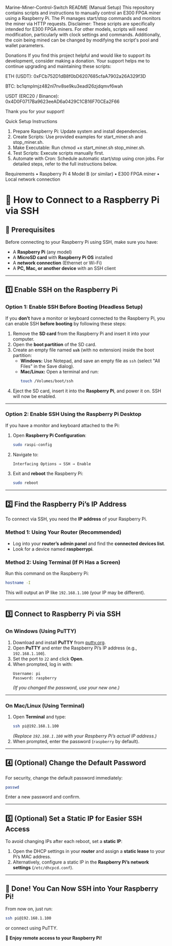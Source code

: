 Marine-Miner-Control-Switch README (Manual Setup)
This repository contains scripts and instructions to manually control an E300 FPGA miner using a Raspberry Pi. The Pi manages start/stop commands and monitors the miner via HTTP requests.
Disclaimer: These scripts are specifically intended for E300 FPGA miners. For other models, scripts will need modification, particularly with clock settings and commands. Additionally, the coin being mined can be changed by modifying the script's pool and wallet parameters.

Donations
If you find this project helpful and would like to support its development, consider making a donation. Your support helps me to continue upgrading and maintaining these scripts:

ETH (USDT): 0xFCb752D1dB8f0bD6207685cfaA7902a26A329f3D

BTC: bc1qmplmjz482nl7nv8se9ku3eadl26zjdqmvf6wah

USDT (ERC20 / Binance): 0x4D0F0717Ba9623eeAD6a0429C1CB16F70CEa2F66

Thank you for your support!

Quick Setup Instructions
1.	Prepare Raspberry Pi: Update system and install dependencies.
2.	Create Scripts: Use provided examples for start_miner.sh and stop_miner.sh.
3.	Make Executable: Run chmod +x start_miner.sh stop_miner.sh.
4.	Test Scripts: Execute scripts manually first.
5.	Automate with Cron: Schedule automatic start/stop using cron jobs.
For detailed steps, refer to the full instructions below.

Requirements
•	Raspberry Pi 4 Model B (or similar)
•	E300 FPGA miner
•	Local network connection

# 🔌 How to Connect to a Raspberry Pi via SSH

## 📝 Prerequisites
Before connecting to your Raspberry Pi using SSH, make sure you have:
- A **Raspberry Pi** (any model)
- A **MicroSD card** with **Raspberry Pi OS** installed
- A **network connection** (Ethernet or Wi-Fi)
- A **PC, Mac, or another device** with an SSH client

---

## 1️⃣ Enable SSH on the Raspberry Pi

### Option 1: Enable SSH Before Booting (Headless Setup)
If you **don’t** have a monitor or keyboard connected to the Raspberry Pi, you can enable SSH **before booting** by following these steps:

1. Remove the **SD card** from the Raspberry Pi and insert it into your computer.
2. Open the **boot partition** of the SD card.
3. Create an empty file named **`ssh`** (with no extension) inside the boot partition:
   - **Windows:** Use Notepad, and save an empty file as `ssh` (select "All Files" in the Save dialog).
   - **Mac/Linux:** Open a terminal and run:
     ```bash
     touch /Volumes/boot/ssh
     ```
4. Eject the SD card, insert it into the **Raspberry Pi**, and power it on. SSH will now be enabled.

---

### Option 2: Enable SSH Using the Raspberry Pi Desktop
If you have a monitor and keyboard attached to the Pi:
1. Open **Raspberry Pi Configuration**:
   ```bash
   sudo raspi-config
   ```
2. Navigate to:
   ```
   Interfacing Options → SSH → Enable
   ```
3. Exit and **reboot** the Raspberry Pi:
   ```bash
   sudo reboot
   ```

---

## 2️⃣ Find the Raspberry Pi’s IP Address
To connect via SSH, you need the **IP address** of your Raspberry Pi.

### Method 1: Using Your Router (Recommended)
- Log into your **router’s admin panel** and find the **connected devices list**.
- Look for a device named **raspberrypi**.

### Method 2: Using Terminal (If Pi Has a Screen)
Run this command on the Raspberry Pi:
```bash
hostname -I
```
This will output an IP like `192.168.1.100` (your IP may be different).

---

## 3️⃣ Connect to Raspberry Pi via SSH

### On **Windows** (Using PuTTY)
1. Download and install **PuTTY** from [putty.org](https://www.putty.org/).
2. Open **PuTTY** and enter the Raspberry Pi’s IP address (e.g., `192.168.1.100`).
3. Set the port to `22` and click **Open**.
4. When prompted, log in with:
   ```
   Username: pi
   Password: raspberry
   ```
   *(If you changed the password, use your new one.)*

---

### On **Mac/Linux** (Using Terminal)
1. Open **Terminal** and type:
   ```bash
   ssh pi@192.168.1.100
   ```
   *(Replace `192.168.1.100` with your Raspberry Pi’s actual IP address.)*
2. When prompted, enter the password (`raspberry` by default).

---

## 4️⃣ (Optional) Change the Default Password
For security, change the default password immediately:
```bash
passwd
```
Enter a new password and confirm.

---

## 5️⃣ (Optional) Set a Static IP for Easier SSH Access
To avoid changing IPs after each reboot, set a **static IP**:
1. Open the DHCP settings in your **router** and assign a **static lease** to your Pi’s MAC address.
2. Alternatively, configure a static IP in the **Raspberry Pi’s network settings** (`/etc/dhcpcd.conf`).

---

## 🎉 Done! You Can Now SSH into Your Raspberry Pi!
From now on, just run:
```bash
ssh pi@192.168.1.100
```
or connect using PuTTY.

🚀 **Enjoy remote access to your Raspberry Pi!**
